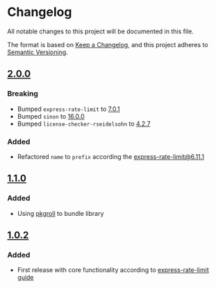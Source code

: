 # Changelog

All notable changes to this project will be documented in this file.

The format is based on [Keep a Changelog](https://keepachangelog.com/en/1.0.0/),
and this project adheres to
[Semantic Versioning](https://semver.org/spec/v2.0.0.html).

## [2.0.0](https://github.com/adrianprelipcean/express-rate-limit-postgresql/releases/tag/v2.0.0)

### Breaking

- Bumped `express-rate-limit` to
  [7.0.1](https://github.com/express-rate-limit/express-rate-limit/releases/tag/v7.0.1)
- Bumped `sinon` to
  [16.0.0](https://github.com/sinonjs/sinon/blob/main/CHANGES.md#1600)
- Bumped `license-checker-rseidelsohn` to
  [4.2.7](https://github.com/RSeidelsohn/license-checker-rseidelsohn/releases/tag/v4.2.7)

### Added

- Refactored `name` to `prefix` according the
  [express-rate-limit@6.11.1](https://github.com/express-rate-limit/express-rate-limit/releases/tag/v6.11.1)

## [1.1.0](https://github.com/adrianprelipcean/express-rate-limit-postgresql/releases/tag/v1.1.0)

### Added

- Using [pkgroll](https://github.com/privatenumber/pkgroll) to bundle library

## [1.0.2](https://github.com/adrianprelipcean/express-rate-limit-postgresql/releases/tag/v1.0.2)

### Added

- First release with core functionality according to
  [express-rate-limit guide](https://github.com/express-rate-limit/express-rate-limit/wiki/Creating-Your-Own-Store)
